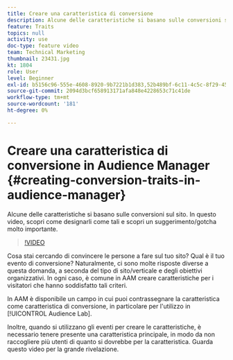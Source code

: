 ```yaml
---
title: Creare una caratteristica di conversione
description: Alcune delle caratteristiche si basano sulle conversioni sul sito. In questo video, scopri come designarli come tali e scopri un suggerimento/gotcha molto importante.
feature: Traits
topics: null
activity: use
doc-type: feature video
team: Technical Marketing
thumbnail: 23431.jpg
kt: 1804
role: User
level: Beginner
exl-id: b5156c96-555e-4608-8920-9b7221b1d383,52b489bf-6c11-4c5c-8f29-4513a167f7b8
source-git-commit: 2094d3bcf658913171afa848e4228653c71c41de
workflow-type: tm+mt
source-wordcount: '181'
ht-degree: 0%

---
```


# Creare una caratteristica di conversione in Audience Manager {#creating-conversion-traits-in-audience-manager}

Alcune delle caratteristiche si basano sulle conversioni sul sito. In questo video, scopri come designarli come tali e scopri un suggerimento/gotcha molto importante.

>[!VIDEO](https://video.tv.adobe.com/v/329877/?quality=12&captions=ita)

Cosa stai cercando di convincere le persone a fare sul tuo sito? Qual è il tuo evento di conversione? Naturalmente, ci sono molte risposte diverse a questa domanda, a seconda del tipo di sito/verticale e degli obiettivi organizzativi. In ogni caso, è comune in AAM creare caratteristiche per i visitatori che hanno soddisfatto tali criteri.

In AAM è disponibile un campo in cui puoi contrassegnare la caratteristica come caratteristica di conversione, in particolare per l&#39;utilizzo in [!UICONTROL Audience Lab].

Inoltre, quando si utilizzano gli eventi per creare le caratteristiche, è necessario tenere presente una caratteristica principale, in modo da non raccogliere più utenti di quanto si dovrebbe per la caratteristica. Guarda questo video per la grande rivelazione.
